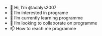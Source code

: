 - 👋 Hi, I’m @adalys2007
- 👀 I’m interested in programe
- 🌱 I’m currently learning programme
- 💞️ I’m looking to collaborate on programme
- 📫 How to reach me programme

<!---
adalys2007/adalys2007 is a ✨ special ✨ repository because its `README.md` (this file) appears on your GitHub profile.
You can click the Preview link to take a look at your changes.
--->
